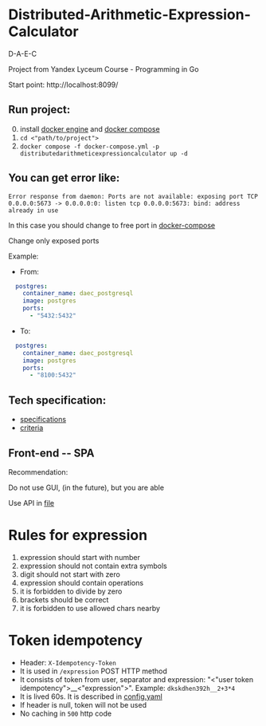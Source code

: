 # Distributed-Arithmetic-Expression-Calculator
D-A-E-C

Project from Yandex Lyceum Course - Programming in Go

Start point: http://localhost:8099/
## Run project: 
0) install [docker engine](https://docs.docker.com/engine/install/) and [docker compose](https://docs.docker.com/compose/install/)
1) `cd <"path/to/project">`
2) `docker compose -f docker-compose.yml -p distributedarithmeticexpressioncalculator up -d
   `

## You can get error like: 

`Error response from daemon: Ports are not available: exposing port TCP 0.0.0.0:5673 -> 0.0.0.0:0: listen tcp 0.0.0.0:5673: bind: address already in use`

In this case you should change to free port in [docker-compose](docker-compose.yml)

Change only exposed ports

Example:
- From:
```yaml
  postgres:
    container_name: daec_postgresql
    image: postgres
    ports:
      - "5432:5432"
```
- To:
```yaml
  postgres:
    container_name: daec_postgresql
    image: postgres
    ports:
      - "8100:5432"
```

## Tech specification:
- [specifications](docs/technical%20specification-RU.md)
- [criteria](docs/evaluation%20criteria.md)


## Front-end -- SPA

Recommendation: 

Do not use GUI, (in the future), but you are able

Use API in [file](api/api.yaml) 

# Rules for expression

1) expression should start with number
2) expression should not contain extra symbols
3) digit should not start with zero
4) expression should contain operations
5) it is forbidden to divide by zero
6) brackets should be correct
7) it is forbidden to use allowed chars nearby

# Token idempotency
- Header: `X-Idempotency-Token`
- It is used in `/expression` POST HTTP method
- It consists of token from user, separator and expression: "<"user token idempotency">__<"expression">". Example: `dkskdhen392h__2+3*4`
- It is lived 60s. It is described in [config.yaml](orchestrator/config.yaml)
- If header is null, token will not be used
- No caching in `500` http code
